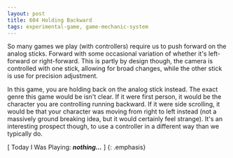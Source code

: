 ```yaml
---
layout: post
title: 604 Holding Backward
tags: experimental-game, game-mechanic-system
---
```

So many games we play (with controllers) require us to push forward on the analog sticks.  Forward with some occasional variation of whether it's left-forward or right-forward.  This is partly by design though, the camera is controlled with one stick, allowing for broad changes, while the other stick is use for precision adjustment.

In this game, you are holding back on the analog stick instead. The exact genre this game would be isn't clear.  If it were first person, it would be the character you are controlling running backward.  If it were side scrolling, it would be that your character was moving from right to left instead (not a massively ground breaking idea, but it would certainly feel strange).  It's an interesting prospect though, to use a controller in a different way than we typically do.

[ Today I Was Playing: ***nothing…*** ]
{: .emphasis}